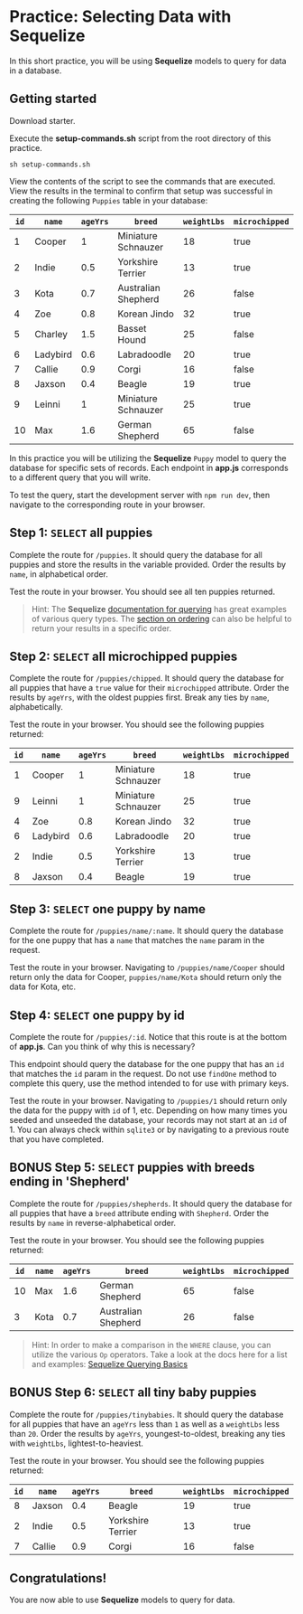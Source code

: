 # Practice: Selecting Data with Sequelize

In this short practice, you will be using **Sequelize** models to query for data 
in a database.

## Getting started

Download starter.

Execute the __setup-commands.sh__ script from the root directory of this
practice. 

```shell
sh setup-commands.sh
```

View the contents of the script to see the commands that are executed. View the results in the terminal to confirm that setup was successful in creating the following `Puppies` table in your database:

| `id` | `name`   | `ageYrs` | `breed`             | `weightLbs` | `microchipped` |
| ---- | -------- | -------- | ------------------- | ----------- | -------------- |
| 1    | Cooper   | 1        | Miniature Schnauzer | 18          | true           |
| 2    | Indie    | 0.5      | Yorkshire Terrier   | 13          | true           |
| 3    | Kota     | 0.7      | Australian Shepherd | 26          | false          |
| 4    | Zoe      | 0.8      | Korean Jindo        | 32          | true           |
| 5    | Charley  | 1.5      | Basset Hound        | 25          | false          |
| 6    | Ladybird | 0.6      | Labradoodle         | 20          | true           |
| 7    | Callie   | 0.9      | Corgi               | 16          | false          |
| 8    | Jaxson   | 0.4      | Beagle              | 19          | true           |
| 9    | Leinni   | 1        | Miniature Schnauzer | 25          | true           |
| 10   | Max      | 1.6      | German Shepherd     | 65          | false          |

In this practice you will be utilizing the **Sequelize** `Puppy` model to query 
the database for specific sets of records. Each endpoint in __app.js__ 
corresponds to a different query that you will write. 

To test the query, start the development server with `npm run dev`, then
navigate to the corresponding route in your browser.


## Step 1: `SELECT` all puppies

Complete the route for `/puppies`. It should query the database for all puppies 
and store the results in the variable provided. Order the results by `name`, in 
alphabetical order.

Test the route in your browser. You should see all ten puppies returned.

> Hint: The **Sequelize** [documentation for querying][sequelize-querying] has 
> great examples of various query types. The [section on ordering][sequelize-order] 
> can also be helpful to return your results in a specific order.


## Step 2: `SELECT` all microchipped puppies

Complete the route for `/puppies/chipped`. It should query the database for all 
puppies that have a `true` value for their `microchipped` attribute. Order the 
results by `ageYrs`, with the oldest puppies first. Break any ties by `name`, 
alphabetically.

Test the route in your browser. You should see the following puppies returned:

| `id` | `name`   | `ageYrs` | `breed`             | `weightLbs` | `microchipped` |
| ---- | -------- | -------- | ------------------- | ----------- | -------------- |
| 1    | Cooper   | 1        | Miniature Schnauzer | 18          | true           |
| 9    | Leinni   | 1        | Miniature Schnauzer | 25          | true           |
| 4    | Zoe      | 0.8      | Korean Jindo        | 32          | true           |
| 6    | Ladybird | 0.6      | Labradoodle         | 20          | true           |
| 2    | Indie    | 0.5      | Yorkshire Terrier   | 13          | true           |
| 8    | Jaxson   | 0.4      | Beagle              | 19          | true           |


## Step 3: `SELECT` one puppy by name

Complete the route for `/puppies/name/:name`. It should query the database for 
the one puppy that has a `name` that matches the `name` param in the request.

Test the route in your browser. Navigating to `/puppies/name/Cooper` should 
return only the data for Cooper, `puppies/name/Kota` should return only the data 
for Kota, etc.


## Step 4: `SELECT` one puppy by id

Complete the route for `/puppies/:id`. Notice that this route is at the bottom 
of __app.js__. Can you think of why this is necessary?

This endpoint should query the database for the one puppy that has an `id` that 
matches the `id` param in the request. Do not use `findOne` method to complete 
this query, use the method intended to for use with primary keys.

Test the route in your browser. Navigating to `/puppies/1` should return only 
the data for the puppy with `id` of 1, etc. Depending on how many times you 
seeded and unseeded the database, your records may not start at an `id` of 1. 
You can always check within `sqlite3` or by navigating to a previous route that 
you have completed.


## BONUS Step 5: `SELECT` puppies with breeds ending in 'Shepherd'

Complete the route for `/puppies/shepherds`. It should query the database for 
all puppies that have a `breed` attribute ending with `Shepherd`. Order the 
results by `name` in reverse-alphabetical order.

Test the route in your browser. You should see the following puppies returned:

| `id` | `name` | `ageYrs` | `breed`             | `weightLbs` | `microchipped` |
| ---- | ------ | -------- | ------------------- | ----------- | -------------- |
| 10   | Max    | 1.6      | German Shepherd     | 65          | false          |
| 3    | Kota   | 0.7      | Australian Shepherd | 26          | false          |

> Hint: In order to make a comparison in the `WHERE` clause, you can utilize the 
> various `Op` operators. Take a look at the docs here for a list and examples: 
> [Sequelize Querying Basics][sequelize-operators]


## BONUS Step 6: `SELECT` all tiny baby puppies

Complete the route for `/puppies/tinybabies`. It should query the database for 
all puppies that have an `ageYrs` less than `1` as well as a `weightLbs` less 
than `20`. Order the results by `ageYrs`, youngest-to-oldest, breaking any ties
with `weightLbs`, lightest-to-heaviest.

Test the route in your browser. You should see the following puppies returned:

| `id` | `name` | `ageYrs` | `breed`           | `weightLbs` | `microchipped` |
| ---- | ------ | -------- | ----------------- | ----------- | -------------- |
| 8    | Jaxson | 0.4      | Beagle            | 19          | true           |
| 2    | Indie  | 0.5      | Yorkshire Terrier | 13          | true           |
| 7    | Callie | 0.9      | Corgi             | 16          | false          |


## Congratulations!

You are now able to use **Sequelize** models to query for data.


[sequelize-querying]: https://sequelize.org/master/manual/model-querying-basics.html
[sequelize-order]: https://sequelize.org/master/manual/model-querying-basics.html#ordering-and-grouping
[sequelize-operators]: https://sequelize.org/master/manual/model-querying-basics.html#operators